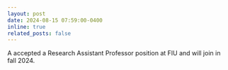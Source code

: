 ```yaml
---
layout: post
date: 2024-08-15 07:59:00-0400
inline: true
related_posts: false
---
```


A accepted a Research Assistant Professor position at FIU and will join in fall 2024.
